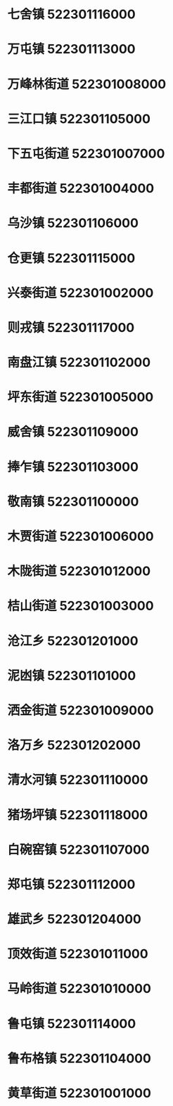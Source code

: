 # 七舍镇 522301116000
# 万屯镇 522301113000
# 万峰林街道 522301008000
# 三江口镇 522301105000
# 下五屯街道 522301007000
# 丰都街道 522301004000
# 乌沙镇 522301106000
# 仓更镇 522301115000
# 兴泰街道 522301002000
# 则戎镇 522301117000
# 南盘江镇 522301102000
# 坪东街道 522301005000
# 威舍镇 522301109000
# 捧乍镇 522301103000
# 敬南镇 522301100000
# 木贾街道 522301006000
# 木陇街道 522301012000
# 桔山街道 522301003000
# 沧江乡 522301201000
# 泥凼镇 522301101000
# 洒金街道 522301009000
# 洛万乡 522301202000
# 清水河镇 522301110000
# 猪场坪镇 522301118000
# 白碗窑镇 522301107000
# 郑屯镇 522301112000
# 雄武乡 522301204000
# 顶效街道 522301011000
# 马岭街道 522301010000
# 鲁屯镇 522301114000
# 鲁布格镇 522301104000
# 黄草街道 522301001000

